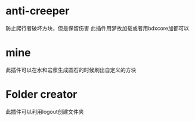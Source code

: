 # anti-creeper
防止爬行者破坏方块，但是保留伤害
此插件用梦故加载或者用bdxcore加都可以
# mine
此插件可以在水和岩浆生成圆石的时候刷出自定义的方块
# Folder creator
此插件可以利用logout创建文件夹

